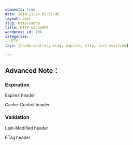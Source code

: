 ```yaml
---
comments: true
date: 2010-11-24 01:57:46
layout: post
slug: http-cache
title: HTTP Cache相关
wordpress_id: 100
categories:
- HTTP
tags: [cache-control, etag, expires, http, last-modified]

---
```


## Advanced Note：




### Expiration


Expires header

Cache-Control header


### Validation


Last-Modified header

ETag header
